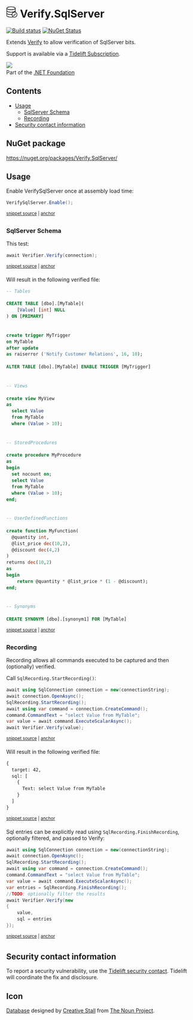 # <img src="/src/icon.png" height="30px"> Verify.SqlServer

[![Build status](https://ci.appveyor.com/api/projects/status/enh6mjugcbmoun0e?svg=true)](https://ci.appveyor.com/project/SimonCropp/verify-sqlserver)
[![NuGet Status](https://img.shields.io/nuget/v/Verify.SqlServer.svg)](https://www.nuget.org/packages/Verify.SqlServer/)

Extends [Verify](https://github.com/VerifyTests/Verify) to allow verification of SqlServer bits.

Support is available via a [Tidelift Subscription](https://tidelift.com/subscription/pkg/nuget-verify?utm_source=nuget-verify&utm_medium=referral&utm_campaign=enterprise).

<a href='https://dotnetfoundation.org' alt='Part of the .NET Foundation'><img src='https://raw.githubusercontent.com/VerifyTests/Verify/master/docs/dotNetFoundation.svg' height='30px'></a><br>
Part of the <a href='https://dotnetfoundation.org' alt=''>.NET Foundation</a>

<!-- toc -->
## Contents

  * [Usage](#usage)
    * [SqlServer Schema](#sqlserver-schema)
    * [Recording](#recording)
  * [Security contact information](#security-contact-information)<!-- endToc -->


## NuGet package

https://nuget.org/packages/Verify.SqlServer/


## Usage

Enable VerifySqlServer once at assembly load time:

<!-- snippet: Enable -->
<a id='snippet-enable'></a>
```cs
VerifySqlServer.Enable();
```
<sup><a href='/src/Tests/Tests.cs#L17-L21' title='Snippet source file'>snippet source</a> | <a href='#snippet-enable' title='Start of snippet'>anchor</a></sup>
<!-- endSnippet -->


### SqlServer Schema

This test:

<!-- snippet: SqlServerSchema -->
<a id='snippet-sqlserverschema'></a>
```cs
await Verifier.Verify(connection);
```
<sup><a href='/src/Tests/Tests.cs#L84-L88' title='Snippet source file'>snippet source</a> | <a href='#snippet-sqlserverschema' title='Start of snippet'>anchor</a></sup>
<!-- endSnippet -->

Will result in the following verified file:

<!-- snippet: Tests.SqlServerSchema.verified.sql -->
<a id='snippet-Tests.SqlServerSchema.verified.sql'></a>
```sql
-- Tables

CREATE TABLE [dbo].[MyTable](
	[Value] [int] NULL
) ON [PRIMARY]


create trigger MyTrigger
on MyTable
after update
as raiserror ('Notify Customer Relations', 16, 10);

ALTER TABLE [dbo].[MyTable] ENABLE TRIGGER [MyTrigger]


-- Views

create view MyView
as
  select Value
  from MyTable
  where (Value > 10);


-- StoredProcedures

create procedure MyProcedure
as
begin
  set nocount on;
  select Value
  from MyTable
  where (Value > 10);
end;


-- UserDefinedFunctions

create function MyFunction(
  @quantity int,
  @list_price dec(10,2),
  @discount dec(4,2)
)
returns dec(10,2)
as
begin
    return @quantity * @list_price * (1 - @discount);
end;


-- Synonyms

CREATE SYNONYM [dbo].[synonym1] FOR [MyTable]
```
<sup><a href='/src/Tests/Tests.SqlServerSchema.verified.sql#L1-L53' title='Snippet source file'>snippet source</a> | <a href='#snippet-Tests.SqlServerSchema.verified.sql' title='Start of snippet'>anchor</a></sup>
<!-- endSnippet -->


### Recording

Recording allows all commands executed to be captured and then (optionally) verified.

Call `SqlRecording.StartRecording()`:

<!-- snippet: Recording -->
<a id='snippet-recording'></a>
```cs
await using SqlConnection connection = new(connectionString);
await connection.OpenAsync();
SqlRecording.StartRecording();
await using var command = connection.CreateCommand();
command.CommandText = "select Value from MyTable";
var value = await command.ExecuteScalarAsync();
await Verifier.Verify(value);
```
<sup><a href='/src/Tests/Tests.cs#L137-L147' title='Snippet source file'>snippet source</a> | <a href='#snippet-recording' title='Start of snippet'>anchor</a></sup>
<!-- endSnippet -->

Will result in the following verified file:

<!-- snippet: Tests.Recording.verified.txt -->
<a id='snippet-Tests.Recording.verified.txt'></a>
```txt
{
  target: 42,
  sql: [
    {
      Text: select Value from MyTable
    }
  ]
}
```
<sup><a href='/src/Tests/Tests.Recording.verified.txt#L1-L8' title='Snippet source file'>snippet source</a> | <a href='#snippet-Tests.Recording.verified.txt' title='Start of snippet'>anchor</a></sup>
<!-- endSnippet -->


Sql entries can be explicitly read using `SqlRecording.FinishRecording`, optionally filtered, and passed to Verify:

<!-- snippet: RecordingSpecific -->
<a id='snippet-recordingspecific'></a>
```cs
await using SqlConnection connection = new(connectionString);
await connection.OpenAsync();
SqlRecording.StartRecording();
await using var command = connection.CreateCommand();
command.CommandText = "select Value from MyTable";
var value = await command.ExecuteScalarAsync();
var entries = SqlRecording.FinishRecording();
//TODO: optionally filter the results
await Verifier.Verify(new
{
    value,
    sql = entries
});
```
<sup><a href='/src/Tests/Tests.cs#L156-L172' title='Snippet source file'>snippet source</a> | <a href='#snippet-recordingspecific' title='Start of snippet'>anchor</a></sup>
<!-- endSnippet -->


## Security contact information

To report a security vulnerability, use the [Tidelift security contact](https://tidelift.com/security). Tidelift will coordinate the fix and disclosure.


## Icon

[Database](https://thenounproject.com/term/database/310841/) designed by [Creative Stall](https://thenounproject.com/creativestall/) from [The Noun Project](https://thenounproject.com/creativepriyanka).

